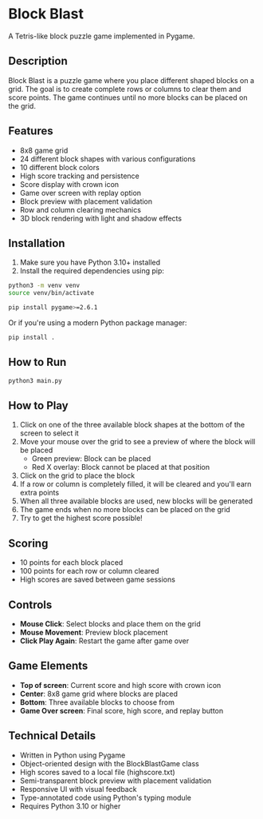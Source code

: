 # Block Blast

A Tetris-like block puzzle game implemented in Pygame.

## Description

Block Blast is a puzzle game where you place different shaped blocks on a grid. The goal is to create complete rows or columns to clear them and score points. The game continues until no more blocks can be placed on the grid.

## Features

- 8x8 game grid
- 24 different block shapes with various configurations
- 10 different block colors
- High score tracking and persistence
- Score display with crown icon
- Game over screen with replay option
- Block preview with placement validation
- Row and column clearing mechanics
- 3D block rendering with light and shadow effects

## Installation

1. Make sure you have Python 3.10+ installed
2. Install the required dependencies using pip:

```bash
python3 -m venv venv
source venv/bin/activate
```

```bash
pip install pygame>=2.6.1
```

Or if you're using a modern Python package manager:

```bash
pip install .
```

## How to Run

```bash
python3 main.py
```

## How to Play

1. Click on one of the three available block shapes at the bottom of the screen to select it
2. Move your mouse over the grid to see a preview of where the block will be placed
   - Green preview: Block can be placed
   - Red X overlay: Block cannot be placed at that position
3. Click on the grid to place the block
4. If a row or column is completely filled, it will be cleared and you'll earn extra points
5. When all three available blocks are used, new blocks will be generated
6. The game ends when no more blocks can be placed on the grid
7. Try to get the highest score possible!

## Scoring

- 10 points for each block placed
- 100 points for each row or column cleared
- High scores are saved between game sessions

## Controls

- **Mouse Click**: Select blocks and place them on the grid
- **Mouse Movement**: Preview block placement
- **Click Play Again**: Restart the game after game over

## Game Elements

- **Top of screen**: Current score and high score with crown icon
- **Center**: 8x8 game grid where blocks are placed
- **Bottom**: Three available blocks to choose from
- **Game Over screen**: Final score, high score, and replay button

## Technical Details

- Written in Python using Pygame
- Object-oriented design with the BlockBlastGame class
- High scores saved to a local file (highscore.txt)
- Semi-transparent block preview with placement validation
- Responsive UI with visual feedback
- Type-annotated code using Python's typing module
- Requires Python 3.10 or higher 